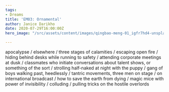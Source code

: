 ```yaml
---
tags:
- Dreams
title: 'EM03: Ornamental'
author: Janice Darikho
date: 2020-07-29T16:00:00Z
hero_image: "/src/assets/content/images/qingbao-meng-01_igfr7hd4-unsplash.jpg"

---
```

apocalypse / elsewhere / three stages of calamities / escaping open fire / hiding behind desks while running to safety / attending corporate meetings at dusk / classmates who initiate conversations about talent shows, or something of the sort / strolling half-naked at night with the puppy / gang of boys walking past, heedlessly / tantric movements, three men on stage / on international broadcast / how to save the earth from dying / magic mice with power of invisibility / colluding / pulling tricks on the hostile overlords